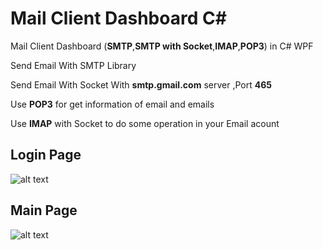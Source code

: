 # Mail Client Dashboard C#
Mail Client Dashboard (**SMTP**,**SMTP with Socket**,**IMAP**,**POP3**) in C# WPF


Send Email With SMTP Library

Send Email With Socket With **smtp.gmail.com** server ,Port **465**

Use **POP3** for get information of email and emails

Use **IMAP**  with Socket to do some operation in your Email acount

## Login Page

![alt text](https://github.com/faragh47/Mail-Client-Dashboard-C-/blob/master/login%20Page.png)


## Main Page

![alt text](https://github.com/faragh47/Mail-Client-Dashboard-C-/blob/master/login.png)
